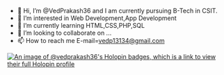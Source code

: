 - 👋 Hi, I’m @VedPrakash36 and I am currently pursuing B-Tech in CSIT.
- 👀 I’m interested in Web Development,App Development 
- 🌱 I’m currently learning HTML,CSS,PHP,SQL
- 💞️ I’m looking to collaborate on ...
- 📫 How to reach me E-mail=vedp13134@gmail.com

<!---
VedPrakash36/VedPrakash36 is a ✨ special ✨ repository because its `README.md` (this file) appears on your GitHub profile.
You can click the Preview link to take a look at your changes.
--->
[![An image of @vedprakash36's Holopin badges, which is a link to view their full Holopin profile](https://holopin.me/vedprakash36)](https://holopin.io/@vedprakash36)

